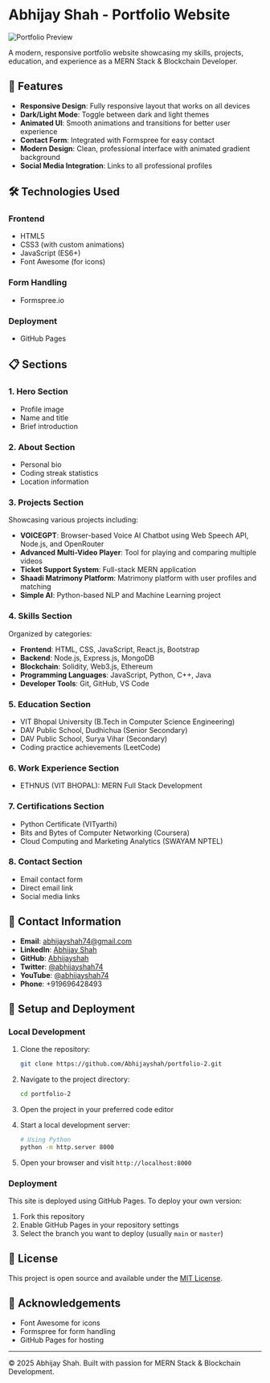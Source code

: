 # Abhijay Shah - Portfolio Website

![Portfolio Preview](https://avatars.githubusercontent.com/u/115077886?v=4)

A modern, responsive portfolio website showcasing my skills, projects, education, and experience as a MERN Stack & Blockchain Developer.

## 🌟 Features

- **Responsive Design**: Fully responsive layout that works on all devices
- **Dark/Light Mode**: Toggle between dark and light themes
- **Animated UI**: Smooth animations and transitions for better user experience
- **Contact Form**: Integrated with Formspree for easy contact
- **Modern Design**: Clean, professional interface with animated gradient background
- **Social Media Integration**: Links to all professional profiles

## 🛠️ Technologies Used

### Frontend
- HTML5
- CSS3 (with custom animations)
- JavaScript (ES6+)
- Font Awesome (for icons)

### Form Handling
- Formspree.io

### Deployment
- GitHub Pages

## 📋 Sections

### 1. Hero Section
- Profile image
- Name and title
- Brief introduction

### 2. About Section
- Personal bio
- Coding streak statistics
- Location information

### 3. Projects Section
Showcasing various projects including:

- **VOICEGPT**: Browser-based Voice AI Chatbot using Web Speech API, Node.js, and OpenRouter
- **Advanced Multi-Video Player**: Tool for playing and comparing multiple videos
- **Ticket Support System**: Full-stack MERN application
- **Shaadi Matrimony Platform**: Matrimony platform with user profiles and matching
- **Simple AI**: Python-based NLP and Machine Learning project

### 4. Skills Section
Organized by categories:

- **Frontend**: HTML, CSS, JavaScript, React.js, Bootstrap
- **Backend**: Node.js, Express.js, MongoDB
- **Blockchain**: Solidity, Web3.js, Ethereum
- **Programming Languages**: JavaScript, Python, C++, Java
- **Developer Tools**: Git, GitHub, VS Code

### 5. Education Section
- VIT Bhopal University (B.Tech in Computer Science Engineering)
- DAV Public School, Dudhichua (Senior Secondary)
- DAV Public School, Surya Vihar (Secondary)
- Coding practice achievements (LeetCode)

### 6. Work Experience Section
- ETHNUS (VIT BHOPAL): MERN Full Stack Development

### 7. Certifications Section
- Python Certificate (VITyarthi)
- Bits and Bytes of Computer Networking (Coursera)
- Cloud Computing and Marketing Analytics (SWAYAM NPTEL)

### 8. Contact Section
- Email contact form
- Direct email link
- Social media links

## 📱 Contact Information

- **Email**: [abhijayshah74@gmail.com](mailto:abhijayshah74@gmail.com)
- **LinkedIn**: [Abhijay Shah](https://www.linkedin.com/in/abhijay-shah-75a5a7251/)
- **GitHub**: [Abhijayshah](https://github.com/Abhijayshah)
- **Twitter**: [@abhijayshah74](https://x.com/abhijayshah74)
- **YouTube**: [@abhijayshah74](https://www.youtube.com/@abhijayshah74)
- **Phone**: +919696428493

## 🚀 Setup and Deployment

### Local Development

1. Clone the repository:
   ```bash
   git clone https://github.com/Abhijayshah/portfolio-2.git
   ```

2. Navigate to the project directory:
   ```bash
   cd portfolio-2
   ```

3. Open the project in your preferred code editor

4. Start a local development server:
   ```bash
   # Using Python
   python -m http.server 8000
   ```

5. Open your browser and visit `http://localhost:8000`

### Deployment

This site is deployed using GitHub Pages. To deploy your own version:

1. Fork this repository
2. Enable GitHub Pages in your repository settings
3. Select the branch you want to deploy (usually `main` or `master`)

## 📄 License

This project is open source and available under the [MIT License](LICENSE).

## 🙏 Acknowledgements

- Font Awesome for icons
- Formspree for form handling
- GitHub Pages for hosting

---

© 2025 Abhijay Shah. Built with passion for MERN Stack & Blockchain Development.